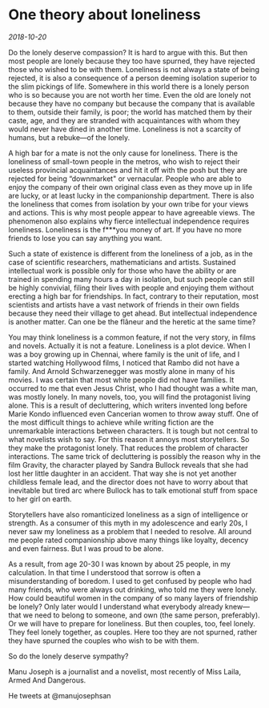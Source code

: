 # One theory about loneliness

*2018-10-20*

Do the lonely deserve compassion? It is hard to argue with this. But
then most people are lonely because they too have spurned, they have
rejected those who wished to be with them. Loneliness is not always a
state of being rejected, it is also a consequence of a person deeming
isolation superior to the slim pickings of life. Somewhere in this world
there is a lonely person who is so because you are not worth her time.
Even the old are lonely not because they have no company but because the
company that is available to them, outside their family, is poor; the
world has matched them by their caste, age, and they are stranded with
acquaintances with whom they would never have dined in another time.
Loneliness is not a scarcity of humans, but a rebuke—of the lonely.

A high bar for a mate is not the only cause for loneliness. There is the
loneliness of small-town people in the metros, who wish to reject their
useless provincial acquaintances and hit it off with the posh but they
are rejected for being “downmarket" or vernacular. People who are able
to enjoy the company of their own original class even as they move up in
life are lucky, or at least lucky in the companionship department. There
is also the loneliness that comes from isolation by your own tribe for
your views and actions. This is why most people appear to have agreeable
views. The phenomenon also explains why fierce intellectual independence
requires loneliness. Loneliness is the f\*\*\*you money of art. If you
have no more friends to lose you can say anything you want.

Such a state of existence is different from the loneliness of a job, as
in the case of scientific researchers, mathematicians and artists.
Sustained intellectual work is possible only for those who have the
ability or are trained in spending many hours a day in isolation, but
such people can still be highly convivial, filing their lives with
people and enjoying them without erecting a high bar for friendships. In
fact, contrary to their reputation, most scientists and artists have a
vast network of friends in their own fields because they need their
village to get ahead. But intellectual independence is another matter.
Can one be the flâneur and the heretic at the same time?

You may think loneliness is a common feature, if not the very story, in
films and novels. Actually it is not a feature. Loneliness is a plot
device. When I was a boy growing up in Chennai, where family is the unit
of life, and I started watching Hollywood films, I noticed that Rambo
did not have a family. And Arnold Schwarzenegger was mostly alone in
many of his movies. I was certain that most white people did not have
families. It occurred to me that even Jesus Christ, who I had thought
was a white man, was mostly lonely. In many novels, too, you will find
the protagonist living alone. This is a result of decluttering, which
writers invented long before Marie Kondo influenced even Cancerian women
to throw away stuff. One of the most difficult things to achieve while
writing fiction are the unremarkable interactions between characters. It
is tough but not central to what novelists wish to say. For this reason
it annoys most storytellers. So they make the protagonist lonely. That
reduces the problem of character interactions. The same trick of
decluttering is possibly the reason why in the film Gravity, the
character played by Sandra Bullock reveals that she had lost her little
daughter in an accident. That way she is not yet another childless
female lead, and the director does not have to worry about that
inevitable but tired arc where Bullock has to talk emotional stuff from
space to her girl on earth.

Storytellers have also romanticized loneliness as a sign of intelligence
or strength. As a consumer of this myth in my adolescence and early 20s,
I never saw my loneliness as a problem that I needed to resolve. All
around me people rated companionship above many things like loyalty,
decency and even fairness. But I was proud to be alone.

As a result, from age 20-30 I was known by about 25 people, in my
calculation. In that time I understood that sorrow is often a
misunderstanding of boredom. I used to get confused by people who had
many friends, who were always out drinking, who told me they were
lonely. How could beautiful women in the company of so many layers of
friendship be lonely? Only later would I understand what everybody
already knew—that we need to belong to someone, and own (the same
person, preferably). Or we will have to prepare for loneliness. But then
couples, too, feel lonely. They feel lonely together, as couples. Here
too they are not spurned, rather they have spurned the couples who wish
to be with them.

So do the lonely deserve sympathy?

Manu Joseph is a journalist and a novelist, most recently of Miss Laila,
Armed And Dangerous.

He tweets at @manujosephsan
